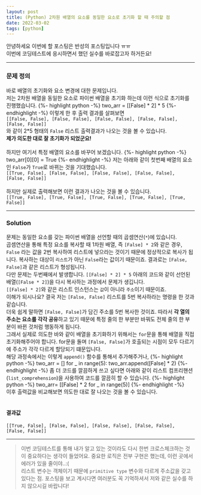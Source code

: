 ```yaml
---
layout: post
title: (Python) 2차원 배열의 요소를 동일한 요소로 초기화 할 때 주의할 점
date: 2022-03-02
tags: [python]
---
```


안녕하세요 이번에 할 포스팅은 반성의 포스팅입니다 ㅠㅠ
<br>
이번에 코딩테스트에 응시하면서 했던 실수를 바로잡고자 하거든요!

<hr>

### 문제 정의

바로 배열의 초기화와 요소 변경에 대한 문제입니다.
<br>
저는 2차원 배열을 동일한 요소로 파이썬 배열을 초기화 하는데 이런 식으로 초기화를 진행했습니다.
{%- highlight python -%}
two_arr = [[False] * 2] * 5
{%- endhighlight -%}
이렇게 한 후 출력 결과를 살펴보면
<br>
`[[False, False], [False, False], [False, False], [False, False], [False, False]]`
<br>
와 같이 2*5 형태의 `False` 리스트 출력결과가 나오는 것을 볼 수 있습니다. 
<br>
**제가 의도한 대로 잘 초기화가 되었군요!**
<br><br>
하지만 여기서 특정 배열의 요소를 바꾸어 보겠습니다.
{%- highlight python -%}
two_arr[0][0] = True
{%- endhighlight -%}
저는 아래와 같이 첫번째 배열의 요소인 `False`가 `True`로 바뀌는 것을 기대했습니다.
<br>
`[[True, False], [False, False], [False, False], [False, False], [False, False]]`
<br><br>
하지만 실제로 출력해보면 이런 결과가 나오는 것을 볼 수 있습니다.
<br>
`[[True, False], [True, False], [True, False], [True, False], [True, False]]`

<hr>

### Solution

문제는 동일한 요소를 갖는 파이썬 배열을 선언할 때의 곱셈연산(`*`)에 있습니다.
<br>
곱셈연산을 통해 특정 요소를 복사할 때 1차원 배열, 즉 `[False] * 2`와 같은 경우, `False` 라는 값을 2번 복사하여 리스트에 넣으라는 것이기 때문에 정상적으로 복사가 됩니다. 복사하는 대상이 `리스트`가 아닌 `False`라는 값이기 때문이죠. 결과로는 `[False, False]`과 같은 리스트가 형성됩니다.
<br>
다만 문제는 두번째에서 발생합니다. `[[False] * 2] * 5` 아래의 코드와 같이 선언된 배열(`[False * 2]`)을 다시 복사하는 과정에서 문제가 생깁니다.
<br>
`[[False] * 2]`와 같은 리스트 인스턴스는 `값`이 아니라 `주소`이기 때문이죠.
<br>
이해가 되시나요? 결국 저는 `[False, False]` 리스트를 5번 복사하라는 명령을 한 것과 같습니다.
<br>
더욱 쉽게 말하면 `[False, False]`가 담긴 주소를 5번 복사한 것이죠. 따라서 **각 열의 주소는 요소를 각각 공유**하고 있기 때문에 특정 줄의 한 부분만 바꿔도 전체 줄의 한 부분이 바뀐 것처럼 행동하게 됩니다.
<br>
그래서 실제로 의도한 바와 같이 배열을 초기화하기 위해서는 `for`문을 통해 배열을 직접 초기화해주어야 합니다. for문을 돌며 `[False, False]`가 호출되는 시점이 모두 다르기에 주소가 각각 다르게 할당되기 떄문입니다.
<br>
해당 과정속에서는 이렇게 `append()` 함수를 통해서 추가해주거나,
{%- highlight python -%}
two_arr = []
for _ in range(5):
  two_arr.append([False] * 2)
{%- endhighlight -%}
좀 더 코드를 깔끔하게 쓰고 싶다면 아래와 같이 리스트 컴프리핸션(`list_comprehension`)을 사용하여 코드를 깔끔히 할 수 있습니다.
{%- highlight python -%}
two_arr= [[False] * 2 for _ in range(5)]
{%- endhighlight -%}
<br>
이후 출력값을 비교해보면 의도한 대로 잘 나오는 것을 볼 수 있습니다.
<br><br>
#### 결과값 
`[[True, False], [False, False], [False, False], [False, False], [False, False]]`

<hr>

> 이번 코딩테스트를 통해 내가 알고 있는 것이라도 다시 한번 크로스체크하는 것이 중요하다는 생각이 들었어요. 중요한 로직은 전부 구현은 했는데, 이런 곳에서 에러가 있을 줄이야..:(
> <br>
> 리스트 변수는 객체이기 때문에 `primitive type` 변수와 다르게 주소값을 갖고 있다는 점. 포스팅을 보고 계시다면 여러분도 꼭 기억하셔서 저와 같은 실수를 하지 않으시길 바랍니다!
